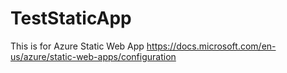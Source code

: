 # TestStaticApp
This is for Azure Static Web App https://docs.microsoft.com/en-us/azure/static-web-apps/configuration
